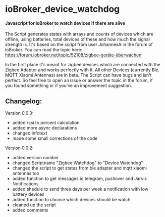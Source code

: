 # ioBroker_device_watchdog
#### Javascript for ioBroker to watch devices if there are alive
The Script generates states with arrays and counts of devices which are offline, using batteries, total devices of these and how much the signal strength is.
It's based on the script from user JohannesA in the forum of ioBroker. You can read the topic here:
https://forum.iobroker.net/topic/52108/zigbee-geräte-überwachen

In the first place it's meant for zigbee devices which are connected with the Zigbee Adapter and works perfectly with it.
All other Devices (currently Ble, MQTT Xiaomi Antennas) are in beta.
The Script can have bugs and isn't perfect. So feel free to open an issue or answer the topic in the forum, if you found something or if you've an improvement suggestion.

## Changelog:
Version 0.0.3:
- added rssi to percent calculation
- added more async declarations
- changed infotext
- made some small corrections of the code

Version 0.0.2:
- added version number
- changed Scriptname "Zigbee Watchdog" to "Device Watchdog"
- changed the script to get states from ble adapter and mqtt xiaomi antennas too
- added function to get messages in telegram, pushover and Jarvis Notifications
- added shedule to send three days per week a notification with low battery devices
- added function to choose which devices should be watch
- cleaned up the script
- added comments
